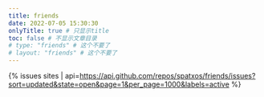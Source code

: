 ```yaml
---
title: friends
date: 2022-07-05 15:30:30
onlyTitle: true # 只显示title
toc: false # 不显示文章目录
# type: "friends" # 这个不要了
# layout: "friends" # 这个不要了
---
```


{% issues sites | api=https://api.github.com/repos/spatxos/friends/issues?sort=updated&state=open&page=1&per_page=1000&labels=active %}
